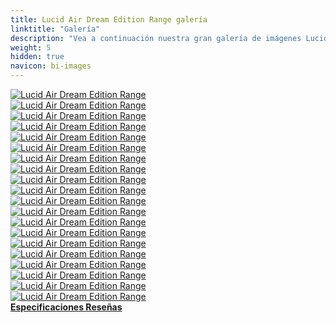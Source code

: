 ```yaml
---
title: Lucid Air Dream Edition Range galería
linktitle: "Galería"
description: "Vea a continuación nuestra gran galería de imágenes Lucid Air Dream Edition Range. Haga clic en las imágenes para ver las versiones de alta resolución."
weight: 5
hidden: true
navicon: bi-images
---
```

<!-- markdownlint-disable MD033 -->
<div class="row" id ="my-gallery">
	<div class="pswp-grid-item col-6 col-md-4">
		<a href="https://media.evkx.net/multimedia/models/lucid/air/air_dream_edition_range/exterior_1.jpg"
data-pswp-src="https://media.evkx.net/multimedia/models/lucid/air/air_dream_edition_range/exterior_1.jpg"
data-pswp-width="3000"
data-pswp-height="1945" 
target="_blank">
			<img src="https://media.evkx.net/multimedia/models/lucid/air/air_dream_edition_range/exterior_1_xst.jpg" alt="Lucid Air Dream Edition Range" class="img-fluid " />
		</a>
	</div>
	<div class="pswp-grid-item col-6 col-md-4">
		<a href="https://media.evkx.net/multimedia/models/lucid/air/air_dream_edition_range/exterior_2.jpg"
data-pswp-src="https://media.evkx.net/multimedia/models/lucid/air/air_dream_edition_range/exterior_2.jpg"
data-pswp-width="3000"
data-pswp-height="1999" 
target="_blank">
			<img src="https://media.evkx.net/multimedia/models/lucid/air/air_dream_edition_range/exterior_2_xst.jpg" alt="Lucid Air Dream Edition Range" class="img-fluid " />
		</a>
	</div>
	<div class="pswp-grid-item col-6 col-md-4">
		<a href="https://media.evkx.net/multimedia/models/lucid/air/air_dream_edition_range/exterior_3.jpg"
data-pswp-src="https://media.evkx.net/multimedia/models/lucid/air/air_dream_edition_range/exterior_3.jpg"
data-pswp-width="3000"
data-pswp-height="1999" 
target="_blank">
			<img src="https://media.evkx.net/multimedia/models/lucid/air/air_dream_edition_range/exterior_3_xst.jpg" alt="Lucid Air Dream Edition Range" class="img-fluid " />
		</a>
	</div>
	<div class="pswp-grid-item col-6 col-md-4">
		<a href="https://media.evkx.net/multimedia/models/lucid/air/air_dream_edition_range/exterior_4.jpg"
data-pswp-src="https://media.evkx.net/multimedia/models/lucid/air/air_dream_edition_range/exterior_4.jpg"
data-pswp-width="3000"
data-pswp-height="2248" 
target="_blank">
			<img src="https://media.evkx.net/multimedia/models/lucid/air/air_dream_edition_range/exterior_4_xst.jpg" alt="Lucid Air Dream Edition Range" class="img-fluid " />
		</a>
	</div>
	<div class="pswp-grid-item col-6 col-md-4">
		<a href="https://media.evkx.net/multimedia/models/lucid/air/air_dream_edition_range/frontseats_1.jpg"
data-pswp-src="https://media.evkx.net/multimedia/models/lucid/air/air_dream_edition_range/frontseats_1.jpg"
data-pswp-width="3000"
data-pswp-height="2248" 
target="_blank">
			<img src="https://media.evkx.net/multimedia/models/lucid/air/air_dream_edition_range/frontseats_1_xst.jpg" alt="Lucid Air Dream Edition Range" class="img-fluid " />
		</a>
	</div>
	<div class="pswp-grid-item col-6 col-md-4">
		<a href="https://media.evkx.net/multimedia/models/lucid/air/air_dream_edition_range/frontseats_2.jpg"
data-pswp-src="https://media.evkx.net/multimedia/models/lucid/air/air_dream_edition_range/frontseats_2.jpg"
data-pswp-width="3000"
data-pswp-height="1999" 
target="_blank">
			<img src="https://media.evkx.net/multimedia/models/lucid/air/air_dream_edition_range/frontseats_2_xst.jpg" alt="Lucid Air Dream Edition Range" class="img-fluid " />
		</a>
	</div>
	<div class="pswp-grid-item col-6 col-md-4">
		<a href="https://media.evkx.net/multimedia/models/lucid/air/air_dream_edition_range/frontseats_3.jpg"
data-pswp-src="https://media.evkx.net/multimedia/models/lucid/air/air_dream_edition_range/frontseats_3.jpg"
data-pswp-width="3000"
data-pswp-height="1999" 
target="_blank">
			<img src="https://media.evkx.net/multimedia/models/lucid/air/air_dream_edition_range/frontseats_3_xst.jpg" alt="Lucid Air Dream Edition Range" class="img-fluid " />
		</a>
	</div>
	<div class="pswp-grid-item col-6 col-md-4">
		<a href="https://media.evkx.net/multimedia/models/lucid/air/air_dream_edition_range/frunk_1.jpg"
data-pswp-src="https://media.evkx.net/multimedia/models/lucid/air/air_dream_edition_range/frunk_1.jpg"
data-pswp-width="3000"
data-pswp-height="2001" 
target="_blank">
			<img src="https://media.evkx.net/multimedia/models/lucid/air/air_dream_edition_range/frunk_1_xst.jpg" alt="Lucid Air Dream Edition Range" class="img-fluid " />
		</a>
	</div>
	<div class="pswp-grid-item col-6 col-md-4">
		<a href="https://media.evkx.net/multimedia/models/lucid/air/air_dream_edition_range/headlights_1.jpg"
data-pswp-src="https://media.evkx.net/multimedia/models/lucid/air/air_dream_edition_range/headlights_1.jpg"
data-pswp-width="3000"
data-pswp-height="2001" 
target="_blank">
			<img src="https://media.evkx.net/multimedia/models/lucid/air/air_dream_edition_range/headlights_1_xst.jpg" alt="Lucid Air Dream Edition Range" class="img-fluid " />
		</a>
	</div>
	<div class="pswp-grid-item col-6 col-md-4">
		<a href="https://media.evkx.net/multimedia/models/lucid/air/air_dream_edition_range/interior_1.jpg"
data-pswp-src="https://media.evkx.net/multimedia/models/lucid/air/air_dream_edition_range/interior_1.jpg"
data-pswp-width="3000"
data-pswp-height="2001" 
target="_blank">
			<img src="https://media.evkx.net/multimedia/models/lucid/air/air_dream_edition_range/interior_1_xst.jpg" alt="Lucid Air Dream Edition Range" class="img-fluid " />
		</a>
	</div>
	<div class="pswp-grid-item col-6 col-md-4">
		<a href="https://media.evkx.net/multimedia/models/lucid/air/air_dream_edition_range/interior_2.jpg"
data-pswp-src="https://media.evkx.net/multimedia/models/lucid/air/air_dream_edition_range/interior_2.jpg"
data-pswp-width="3000"
data-pswp-height="2001" 
target="_blank">
			<img src="https://media.evkx.net/multimedia/models/lucid/air/air_dream_edition_range/interior_2_xst.jpg" alt="Lucid Air Dream Edition Range" class="img-fluid " />
		</a>
	</div>
	<div class="pswp-grid-item col-6 col-md-4">
		<a href="https://media.evkx.net/multimedia/models/lucid/air/air_dream_edition_range/main_1.jpg"
data-pswp-src="https://media.evkx.net/multimedia/models/lucid/air/air_dream_edition_range/main_1.jpg"
data-pswp-width="3000"
data-pswp-height="2000" 
target="_blank">
			<img src="https://media.evkx.net/multimedia/models/lucid/air/air_dream_edition_range/main_1_xst.jpg" alt="Lucid Air Dream Edition Range" class="img-fluid " />
		</a>
	</div>
	<div class="pswp-grid-item col-6 col-md-4">
		<a href="https://media.evkx.net/multimedia/models/lucid/air/air_dream_edition_range/screens_1.jpg"
data-pswp-src="https://media.evkx.net/multimedia/models/lucid/air/air_dream_edition_range/screens_1.jpg"
data-pswp-width="3000"
data-pswp-height="1999" 
target="_blank">
			<img src="https://media.evkx.net/multimedia/models/lucid/air/air_dream_edition_range/screens_1_xst.jpg" alt="Lucid Air Dream Edition Range" class="img-fluid " />
		</a>
	</div>
	<div class="pswp-grid-item col-6 col-md-4">
		<a href="https://media.evkx.net/multimedia/models/lucid/air/air_dream_edition_range/screens_2.jpg"
data-pswp-src="https://media.evkx.net/multimedia/models/lucid/air/air_dream_edition_range/screens_2.jpg"
data-pswp-width="3000"
data-pswp-height="1999" 
target="_blank">
			<img src="https://media.evkx.net/multimedia/models/lucid/air/air_dream_edition_range/screens_2_xst.jpg" alt="Lucid Air Dream Edition Range" class="img-fluid " />
		</a>
	</div>
	<div class="pswp-grid-item col-6 col-md-4">
		<a href="https://media.evkx.net/multimedia/models/lucid/air/air_dream_edition_range/screens_3.jpg"
data-pswp-src="https://media.evkx.net/multimedia/models/lucid/air/air_dream_edition_range/screens_3.jpg"
data-pswp-width="3000"
data-pswp-height="2248" 
target="_blank">
			<img src="https://media.evkx.net/multimedia/models/lucid/air/air_dream_edition_range/screens_3_xst.jpg" alt="Lucid Air Dream Edition Range" class="img-fluid " />
		</a>
	</div>
	<div class="pswp-grid-item col-6 col-md-4">
		<a href="https://media.evkx.net/multimedia/models/lucid/air/air_dream_edition_range/screens_4.jpg"
data-pswp-src="https://media.evkx.net/multimedia/models/lucid/air/air_dream_edition_range/screens_4.jpg"
data-pswp-width="3000"
data-pswp-height="2001" 
target="_blank">
			<img src="https://media.evkx.net/multimedia/models/lucid/air/air_dream_edition_range/screens_4_xst.jpg" alt="Lucid Air Dream Edition Range" class="img-fluid " />
		</a>
	</div>
	<div class="pswp-grid-item col-6 col-md-4">
		<a href="https://media.evkx.net/multimedia/models/lucid/air/air_dream_edition_range/secondrowseats_1.jpg"
data-pswp-src="https://media.evkx.net/multimedia/models/lucid/air/air_dream_edition_range/secondrowseats_1.jpg"
data-pswp-width="3000"
data-pswp-height="2077" 
target="_blank">
			<img src="https://media.evkx.net/multimedia/models/lucid/air/air_dream_edition_range/secondrowseats_1_xst.jpg" alt="Lucid Air Dream Edition Range" class="img-fluid " />
		</a>
	</div>
	<div class="pswp-grid-item col-6 col-md-4">
		<a href="https://media.evkx.net/multimedia/models/lucid/air/air_dream_edition_range/secondrowseats_2.jpg"
data-pswp-src="https://media.evkx.net/multimedia/models/lucid/air/air_dream_edition_range/secondrowseats_2.jpg"
data-pswp-width="3000"
data-pswp-height="2020" 
target="_blank">
			<img src="https://media.evkx.net/multimedia/models/lucid/air/air_dream_edition_range/secondrowseats_2_xst.jpg" alt="Lucid Air Dream Edition Range" class="img-fluid " />
		</a>
	</div>
	<div class="pswp-grid-item col-6 col-md-4">
		<a href="https://media.evkx.net/multimedia/models/lucid/air/air_dream_edition_range/trunk_1.jpg"
data-pswp-src="https://media.evkx.net/multimedia/models/lucid/air/air_dream_edition_range/trunk_1.jpg"
data-pswp-width="2000"
data-pswp-height="1334" 
target="_blank">
			<img src="https://media.evkx.net/multimedia/models/lucid/air/air_dream_edition_range/trunk_1_xst.jpg" alt="Lucid Air Dream Edition Range" class="img-fluid " />
		</a>
	</div>
	<div class="pswp-grid-item col-6 col-md-4">
		<a href="https://media.evkx.net/multimedia/models/lucid/air/air_dream_edition_range/wheels_1.jpg"
data-pswp-src="https://media.evkx.net/multimedia/models/lucid/air/air_dream_edition_range/wheels_1.jpg"
data-pswp-width="2000"
data-pswp-height="1334" 
target="_blank">
			<img src="https://media.evkx.net/multimedia/models/lucid/air/air_dream_edition_range/wheels_1_xst.jpg" alt="Lucid Air Dream Edition Range" class="img-fluid " />
		</a>
	</div>
</div>
<script type="module">
  import PhotoSwipeLightbox from '/js/photoswipe-lightbox.esm.js';
    const lightbox = new PhotoSwipeLightbox({
       gallery: '#my-gallery',
        children: 'a',
        pswpModule: () => import('/js/photoswipe.esm.js')
    });
lightbox.init();
</script>
<div class="mt-3 mb-3">
<a href="../specifications/" class="text-decoration-none text-black">
<strong><i class="bi-arrow-left"></i> Especificaciones </strong>
</a>
<a href="../reviews/" class="text-decoration-none text-black float-end">
<strong>Reseñas <i class="bi-arrow-right"></i></strong>
</a>
</div>
